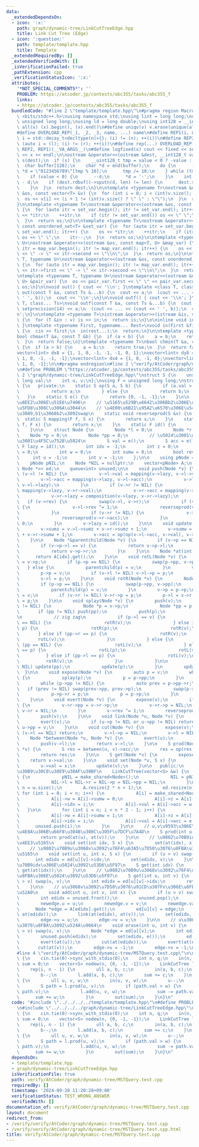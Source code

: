 ```yaml
---
data:
  _extendedDependsOn:
  - icon: ':x:'
    path: graph/dynamic-tree/LinkCutTreeEdge.hpp
    title: Link Cut Tree (Edge)
  - icon: ':question:'
    path: template/template.hpp
    title: Template
  _extendedRequiredBy: []
  _extendedVerifiedWith: []
  _isVerificationFailed: true
  _pathExtension: cpp
  _verificationStatusIcon: ':x:'
  attributes:
    '*NOT_SPECIAL_COMMENTS*': ''
    PROBLEM: https://atcoder.jp/contests/abc355/tasks/abc355_f
    links:
    - https://atcoder.jp/contests/abc355/tasks/abc355_f
  bundledCode: "#line 2 \"template/template.hpp\"\n#pragma region Macros\n#include\
    \ <bits/stdc++.h>\nusing namespace std;\nusing lint = long long;\nusing ull =\
    \ unsigned long long;\nusing ld = long double;\nusing int128 = __int128_t;\n#define\
    \ all(x) (x).begin(), (x).end()\n#define uniqv(v) v.erase(unique(all(v)), v.end())\n\
    #define OVERLOAD_REP(_1, _2, _3, name, ...) name\n#define REP1(i, n) for (auto\
    \ i = std::decay_t<decltype(n)>{}; (i) != (n); ++(i))\n#define REP2(i, l, r) for\
    \ (auto i = (l); (i) != (r); ++(i))\n#define rep(...) OVERLOAD_REP(__VA_ARGS__,\
    \ REP2, REP1)(__VA_ARGS__)\n#define logfixed(x) cout << fixed << setprecision(10)\
    \ << x << endl;\n\nostream &operator<<(ostream &dest, __int128_t value) {\n  ostream::sentry\
    \ s(dest);\n  if (s) {\n    __uint128_t tmp = value < 0 ? -value : value;\n  \
    \  char buffer[128];\n    char *d = end(buffer);\n    do {\n      --d;\n     \
    \ *d = \"0123456789\"[tmp % 10];\n      tmp /= 10;\n    } while (tmp != 0);\n\
    \    if (value < 0) {\n      --d;\n      *d = '-';\n    }\n    int len = end(buffer)\
    \ - d;\n    if (dest.rdbuf()->sputn(d, len) != len) {\n      dest.setstate(ios_base::badbit);\n\
    \    }\n  }\n  return dest;\n}\n\ntemplate <typename T>\nostream &operator<<(ostream\
    \ &os, const vector<T> &v) {\n  for (int i = 0; i < (int)v.size(); i++) {\n  \
    \  os << v[i] << (i + 1 != (int)v.size() ? \" \" : \"\");\n  }\n  return os;\n\
    }\n\ntemplate <typename T>\nostream &operator<<(ostream &os, const set<T> &set_var)\
    \ {\n  for (auto itr = set_var.begin(); itr != set_var.end(); itr++) {\n    os\
    \ << *itr;\n    ++itr;\n    if (itr != set_var.end()) os << \" \";\n    itr--;\n\
    \  }\n  return os;\n}\n\ntemplate <typename T>\nostream &operator<<(ostream &os,\
    \ const unordered_set<T> &set_var) {\n  for (auto itr = set_var.begin(); itr !=\
    \ set_var.end(); itr++) {\n    os << *itr;\n    ++itr;\n    if (itr != set_var.end())\
    \ os << \" \";\n    itr--;\n  }\n  return os;\n}\n\ntemplate <typename T, typename\
    \ U>\nostream &operator<<(ostream &os, const map<T, U> &map_var) {\n  for (auto\
    \ itr = map_var.begin(); itr != map_var.end(); itr++) {\n    os << itr->first\
    \ << \" -> \" << itr->second << \"\\n\";\n  }\n  return os;\n}\n\ntemplate <typename\
    \ T, typename U>\nostream &operator<<(ostream &os, const unordered_map<T, U> &map_var)\
    \ {\n  for (auto itr = map_var.begin(); itr != map_var.end(); itr++) {\n    os\
    \ << itr->first << \" -> \" << itr->second << \"\\n\";\n  }\n  return os;\n}\n\
    \ntemplate <typename T, typename U>\nostream &operator<<(ostream &os, const pair<T,\
    \ U> &pair_var) {\n  os << pair_var.first << \" \" << pair_var.second;\n  return\
    \ os;\n}\n\nvoid out() { cout << '\\n'; }\ntemplate <class T, class... Ts>\nvoid\
    \ out(const T &a, const Ts &...b) {\n  cout << a;\n  (cout << ... << (cout <<\
    \ ' ', b));\n  cout << '\\n';\n}\n\nvoid outf() { cout << '\\n'; }\ntemplate <class\
    \ T, class... Ts>\nvoid outf(const T &a, const Ts &...b) {\n  cout << fixed <<\
    \ setprecision(14) << a;\n  (cout << ... << (cout << ' ', b));\n  cout << '\\\
    n';\n}\n\ntemplate <typename T>\nistream &operator>>(istream &is, vector<T> &v)\
    \ {\n  for (T &in : v) is >> in;\n  return is;\n}\n\ninline void in(void) { return;\
    \ }\ntemplate <typename First, typename... Rest>\nvoid in(First &first, Rest &...rest)\
    \ {\n  cin >> first;\n  in(rest...);\n  return;\n}\n\ntemplate <typename T>\n\
    bool chmax(T &a, const T &b) {\n  if (a < b) {\n    a = b;\n    return true;\n\
    \  }\n  return false;\n}\ntemplate <typename T>\nbool chmin(T &a, const T &b)\
    \ {\n  if (a > b) {\n    a = b;\n    return true;\n  }\n  return false;\n}\n\n\
    vector<lint> dx8 = {1, 1, 0, -1, -1, -1, 0, 1};\nvector<lint> dy8 = {0, 1, 1,\
    \ 1, 0, -1, -1, -1};\nvector<lint> dx4 = {1, 0, -1, 0};\nvector<lint> dy4 = {0,\
    \ 1, 0, -1};\n\n#pragma endregion\n#line 2 \"verify/AtCoder/graph/dynamic-tree/MSTQuery.test.cpp\"\
    \n#define PROBLEM \"https://atcoder.jp/contests/abc355/tasks/abc355_f\"\n#line\
    \ 2 \"graph/dynamic-tree/LinkCutTreeEdge.hpp\"\nstruct S {\n    unsigned long\
    \ long val;\n    int u, v;\n};\nusing F = unsigned long long;\nstruct LinkCutTree\
    \ {\n   private:\n    static S op(S a, S b) {\n        if (a.val > b.val) {\n\
    \            return a;\n        } else {\n            return b;\n        }\n \
    \   }\n    static S e() {\n        return {0, -1, -1};\n    }\n\n    // \u53CD\
    \u8EE2\u306E\u51E6\u7406\n    // \u5165\u529B\u6642\u306Bb2\u306E\u5165\u529B\u3092\
    \u5FD8\u308C\u306A\u3044\n    // \u4E00\u6B21\u95A2\u6570\u306E\u5408\u6210\u306A\
    \u3089,b1\u3068b2\u3092swap\n    static void reverseprod(S &x) {\n    }\n\n  \
    \  static S mapping(F f, S x) {\n        return x;\n    }\n    static F composition(F\
    \ f, F x) {\n        return x;\n    }\n    static F id() {\n        return 0;\n\
    \    }\n\n    struct Node {\n        Node *l = 0;\n        Node *r = 0;\n    \
    \    Node *p = 0;\n        Node *pp = 0;\n        // \u5024\u3001\u96C6\u7D04\u5024\
    \u3001\u4F5C\u7528\u5024\n        S val = e();\n        S acc = e();\n       \
    \ F lazy = id();\n        int idx = -1;\n        int z = 0;\n        int sumz\
    \ = 0;\n        int w = 0;\n        int sumw = 0;\n        bool rev = 0;\n   \
    \     int u = -1;\n        int v = -1;\n    };\n\n    using pNode = shared_ptr<Node>;\n\
    \    pNode pNIL;\n    Node *NIL = nullptr;\n    vector<pNode> A;\n    vector<unordered_map<int,\
    \ Node *>> ed;\n    queue<int> unused;\n\n    void push(Node *v) {\n        if\
    \ (v->l != NIL) {\n            v->l->val = mapping(v->lazy, v->l->val);\n    \
    \        v->l->acc = mapping(v->lazy, v->l->acc);\n            v->l->lazy = composition(v->lazy,\
    \ v->l->lazy);\n        }\n        if (v->r != NIL) {\n            v->r->val =\
    \ mapping(v->lazy, v->r->val);\n            v->r->acc = mapping(v->lazy, v->r->acc);\n\
    \            v->r->lazy = composition(v->lazy, v->r->lazy);\n        }\n     \
    \   if (v->rev) {\n            swap(v->l, v->r);\n            if (v->l != NIL)\
    \ {\n                v->l->rev ^= 1;\n                reverseprod(v->l->acc);\n\
    \            }\n            if (v->r != NIL) {\n                v->r->rev ^= 1;\n\
    \                reverseprod(v->r->acc);\n            }\n            v->rev =\
    \ 0;\n        }\n        v->lazy = id();\n    }\n\n    void update(Node *v) {\n\
    \        v->sumz = v->l->sumz + v->r->sumz + 1;\n        v->sumw = v->l->sumw\
    \ + v->r->sumw + 1;\n        v->acc = op(op(v->l->acc, v->val), v->r->acc);\n\
    \    }\n\n    Node *&parentchild(Node *v) {\n        if (v->p == NIL) return NIL;\n\
    \        if (v->p->l == v) {\n            return v->p->l;\n        } else {\n\
    \            return v->p->r;\n        }\n    }\n\n    Node *at(int idx) {\n  \
    \      return A[idx].get();\n    }\n\n    void rotL(Node *v) {\n        Node *p\
    \ = v->p;\n        if (p->p == NIL) {\n            swap(p->pp, v->pp);\n     \
    \   } else {\n            parentchild(p) = v;\n        }\n        v->p = p->p;\n\
    \        p->p = v;\n        if (v->l != NIL) v->l->p = p;\n        p->r = v->l;\n\
    \        v->l = p;\n    }\n\n    void rotR(Node *v) {\n        Node *p = v->p;\n\
    \        if (p->p == NIL) {\n            swap(p->pp, v->pp);\n        } else {\n\
    \            parentchild(p) = v;\n        }\n        v->p = p->p;\n        p->p\
    \ = v;\n        if (v->r != NIL) v->r->p = p;\n        p->l = v->r;\n        v->r\
    \ = p;\n    }\n\n    void splay(Node *v) {\n        push(v);\n        while (v->p\
    \ != NIL) {\n            Node *p = v->p;\n            Node *pp = p->p;\n     \
    \       if (pp != NIL) push(pp);\n            push(p);\n            push(v);\n\
    \n            // zig zag\n            if (p->l == v) {\n                if (pp\
    \ == NIL) {\n                    rotR(v);\n                } else if (pp->l ==\
    \ p) {\n                    rotR(p);\n                    rotR(v);\n         \
    \       } else if (pp->r == p) {\n                    rotR(v);\n             \
    \       rotL(v);\n                }\n            } else {\n                if\
    \ (pp == NIL) {\n                    rotL(v);\n                } else if (pp->r\
    \ == p) {\n                    rotL(p);\n                    rotL(v);\n      \
    \          } else if (pp->l == p) {\n                    rotL(v);\n          \
    \          rotR(v);\n                }\n            }\n\n            if (pp !=\
    \ NIL) update(pp);\n            update(p);\n        }\n        update(v);\n  \
    \  }\n\n    void expose(Node *v) {\n        auto p = v;\n        while (p != NIL)\
    \ {\n            splay(p);\n            p = p->pp;\n        }\n        p = v;\n\
    \        while (p->pp != NIL) {\n            auto prev = p->pp->r;\n         \
    \   if (prev != NIL) swap(prev->pp, prev->p);\n            swap(p->p, p->pp);\n\
    \            p->p->r = p;\n            p = p->p;\n        }\n        splay(v);\n\
    \    }\n\n    void evert(Node *v) {\n        expose(v);\n        if (v->r != NIL)\
    \ {\n            v->r->pp = v->r->p;\n            v->r->p = NIL;\n           \
    \ v->r = NIL;\n        }\n        v->rev ^= 1;\n        reverseprod(v->acc);\n\
    \        push(v);\n    }\n\n    void link(Node *u, Node *v) {\n        evert(u);\n\
    \        evert(v);\n        if (u->p != NIL or u->pp != NIL) return;\n       \
    \ u->pp = v;\n    }\n\n    void cut(Node *v) {\n        expose(v);\n        if\
    \ (v->l == NIL) return;\n        v->l->p = NIL;\n        v->l = NIL;\n    }\n\n\
    \    Node *between(Node *u, Node *v) {\n        evert(u);\n        expose(v);\n\
    \        push(v->l);\n        return v->l;\n    }\n\n    S prod(Node *u, Node\
    \ *v) {\n        S res = between(u, v)->acc;\n        res = op(res, v->val);\n\
    \        return res;\n    }\n\n    S get(Node *v) {\n        expose(v);\n    \
    \    return v->val;\n    }\n\n    void set(Node *v, S x) {\n        expose(v);\n\
    \        v->val = x;\n        update(v);\n    }\n\n   public:\n    // \u30B3\u30F3\
    \u30B9\u30C8\u30E9\u30AF\u30BF\n    LinkCutTree(vector<S> &w) {\n        if (!pNIL)\
    \ {\n            pNIL = make_shared<Node>();\n            NIL = pNIL.get();\n\
    \            NIL->l = NIL->r = NIL->p = NIL->pp = NIL;\n        }\n        int\
    \ n = w.size();\n        A.resize(2 * n + 1);\n        ed.resize(n);\n       \
    \ for (int i = 0; i < n; i++) {\n            A[i] = make_shared<Node>(*NIL);\n\
    \            A[i]->w = A[i]->sumw = 0;\n            A[i]->z = A[i]->sumz = 1;\n\
    \            A[i]->idx = i;\n            A[i]->val = A[i]->acc = w[i];\n     \
    \   }\n\n        for (int i = n; i < n * 2 - 1; i++) {\n            A[i] = make_shared<Node>(*NIL);\n\
    \            A[i]->w = A[i]->sumw = 1;\n            A[i]->z = A[i]->sumz = 0;\n\
    \            A[i]->idx = i;\n            A[i]->val = A[i]->acc = e();\n      \
    \      unused.push(i);\n        }\n    }\n\n    // u,v\u9593\u306E\u30D1\u30B9\
    \u4E0A\u306B\u66F8\u304B\u308C\u305F\u7DCF\u7A4D\n    S prod(int u, int v) {\n\
    \        return prod(at(u), at(v));\n    }\n\n    // \u9802\u70B9idx\u306Bx\u3092\
    \u4EE3\u5165\n    void set(int idx, S x) {\n        set(at(idx), x);\n    }\n\n\
    \    // \u9802\u70B9u\u3068v\u3092\u76F4\u63A5\u7D50\u3076\u8FBA\u306Bx\u3092\u4EE3\
    \u5165\n    void set(int u, int v, S x) {\n        if (u > v) swap(u, v);\n  \
    \      int edidx = ed[u][v]->idx;\n        set(edidx, x);\n    }\n\n    // \u9802\
    \u70B9idx\u306E\u5024\u3092\u53D6\u5F97\n    S get(int idx) {\n        return\
    \ get(at(idx));\n    }\n\n    // \u9802\u70B9u\u3068v\u3092\u76F4\u63A5\u7D50\u3076\
    \u8FBA\u306E\u5024\u3092\u53D6\u5F97\n    S get(int u, int v) {\n        if (u\
    \ > v) swap(u, v);\n        int edidx = ed[u][v]->idx;\n        return get(edidx);\n\
    \    }\n\n    // u\u3068v\u3092\u7D50\u3076\u91CD\u307Fx\u306E\u8FBA\u3092\u8FFD\
    \u52A0\n    void add(int u, int v, int x) {\n        if (u > v) swap(u, v);\n\
    \        int edidx = unused.front();\n        unused.pop();\n        S newedge;\n\
    \        newedge.u = u;\n        newedge.v = v;\n        newedge.val = x;\n  \
    \      Node *edge = A[edidx].get();\n        ed[u][v] = edge;\n        link(at(u),\
    \ at(edidx));\n        link(at(edidx), at(v));\n        set(edidx, newedge);\n\
    \        edge->u = u;\n        edge->v = v;\n    }\n\n    // u\u3068v\u3092\u7D50\
    \u3076\u8FBA\u3092\u524A\u9664\n    void erase(int u, int v) {\n        if (u\
    \ > v) swap(u, v);\n        Node *edge = ed[u][v];\n        int edidx = edge->idx;\n\
    \        unused.push(edidx);\n        set(edidx, e());\n        ed[u].erase(v);\n\
    \        evert(at(u));\n        cut(at(edidx));\n        evert(at(edidx));\n \
    \       cut(at(v));\n        edge->u = -1;\n        edge->v = -1;\n    }\n};\n\
    #line 4 \"verify/AtCoder/graph/dynamic-tree/MSTQuery.test.cpp\"\n\nint main()\
    \ {\n    cin.tie(0)->sync_with_stdio(0);\n    int n, q;\n    in(n, q);\n    ull\
    \ sum = 0;\n    vector<S> nodew(n, {0, -1, -1});\n    LinkCutTree l(nodew);\n\
    \    rep(i, n - 1) {\n        ull a, b, c;\n        in(a, b, c);\n        a--;\n\
    \        b--;\n        l.add(a, b, c);\n        sum += c;\n    }\n    rep(i, q)\
    \ {\n        ull u, v, w;\n        in(u, v, w);\n        u--;\n        v--;\n\
    \        S path = l.prod(u, v);\n        if (path.val > w) {\n            l.erase(path.u,\
    \ path.v);\n            l.add(u, v, w);\n            sum -= path.val;\n      \
    \      sum += w;\n        }\n        out(sum);\n    }\n}\n"
  code: "#include \"../../../../template/template.hpp\"\n#define PROBLEM \"https://atcoder.jp/contests/abc355/tasks/abc355_f\"\
    \n#include \"../../../../graph/dynamic-tree/LinkCutTreeEdge.hpp\"\n\nint main()\
    \ {\n    cin.tie(0)->sync_with_stdio(0);\n    int n, q;\n    in(n, q);\n    ull\
    \ sum = 0;\n    vector<S> nodew(n, {0, -1, -1});\n    LinkCutTree l(nodew);\n\
    \    rep(i, n - 1) {\n        ull a, b, c;\n        in(a, b, c);\n        a--;\n\
    \        b--;\n        l.add(a, b, c);\n        sum += c;\n    }\n    rep(i, q)\
    \ {\n        ull u, v, w;\n        in(u, v, w);\n        u--;\n        v--;\n\
    \        S path = l.prod(u, v);\n        if (path.val > w) {\n            l.erase(path.u,\
    \ path.v);\n            l.add(u, v, w);\n            sum -= path.val;\n      \
    \      sum += w;\n        }\n        out(sum);\n    }\n}\n"
  dependsOn:
  - template/template.hpp
  - graph/dynamic-tree/LinkCutTreeEdge.hpp
  isVerificationFile: true
  path: verify/AtCoder/graph/dynamic-tree/MSTQuery.test.cpp
  requiredBy: []
  timestamp: '2024-09-28 11:20:28+09:00'
  verificationStatus: TEST_WRONG_ANSWER
  verifiedWith: []
documentation_of: verify/AtCoder/graph/dynamic-tree/MSTQuery.test.cpp
layout: document
redirect_from:
- /verify/verify/AtCoder/graph/dynamic-tree/MSTQuery.test.cpp
- /verify/verify/AtCoder/graph/dynamic-tree/MSTQuery.test.cpp.html
title: verify/AtCoder/graph/dynamic-tree/MSTQuery.test.cpp
---
```

